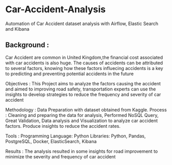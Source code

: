 # Car-Accident-Analysis #
Automation of Car Accident dataset analysis with Airflow, Elastic Search and Kibana

## Background :  ##
Car Accident are common in United Kingdom,the financial cost associated with car accidents is also huge. The causes of accidents can be attributed to several factors, knowing how these factors influecing accidents is a key to predicting and preventing potential accidents in the future

Objectives :
This Project aims to analyze the factors causing the accident and aimed to improving road safety, transportation experts can use the insights to develop strategies to reduce the frequency and severity of car accident

Methodology :
Data Preparation with dataset obtained from Kaggle. 
Process : Cleaning and preparing the data for analysis, Performed NoSQL Query, Great Validation, Data analysis and Visualization to analyze car accident factors. Produce insights to reduce the accident rates.

Tools :
Programming Language: Python Libraries: Python, Pandas, PostgreSQL, Docker, ElasticSearch, Kibana

Results :
The analysis resulted in some insights for road improvement to minimize the severity and frequency of car accident 
